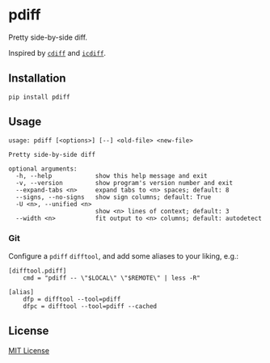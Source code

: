 # pdiff

Pretty side-by-side diff.

Inspired by [`cdiff`](https://github.com/ymattw/cdiff) and
[`icdiff`](https://github.com/jeffkaufman/icdiff).

## Installation

    pip install pdiff

## Usage

```
usage: pdiff [<options>] [--] <old-file> <new-file>

Pretty side-by-side diff

optional arguments:
  -h, --help            show this help message and exit
  -v, --version         show program's version number and exit
  --expand-tabs <n>     expand tabs to <n> spaces; default: 8
  --signs, --no-signs   show sign columns; default: True
  -U <n>, --unified <n>
                        show <n> lines of context; default: 3
  --width <n>           fit output to <n> columns; default: autodetect
```

### Git

Configure a `pdiff` `difftool`, and add some aliases to your liking, e.g.:

```
[difftool.pdiff]
	cmd = "pdiff -- \"$LOCAL\" \"$REMOTE\" | less -R"

[alias]
	dfp = difftool --tool=pdiff
	dfpc = difftool --tool=pdiff --cached
```

## License

[MIT License](LICENSE.txt)
